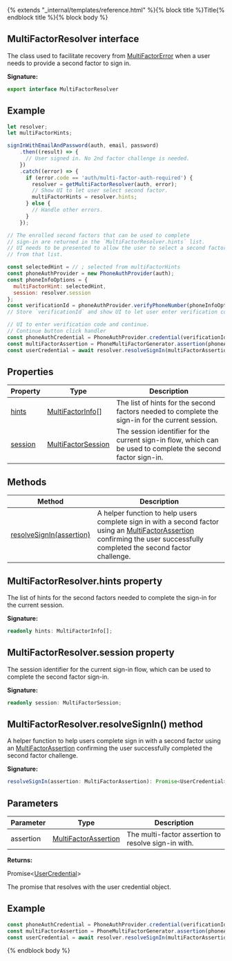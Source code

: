 {% extends "_internal/templates/reference.html" %}{% block title %}Title{% endblock title %}{% block body %}
## MultiFactorResolver interface

The class used to facilitate recovery from [MultiFactorError](./auth-types.multifactorerror.md#multifactorerror_interface) when a user needs to provide a second factor to sign in.

<b>Signature:</b>

```typescript
export interface MultiFactorResolver 
```

## Example


```javascript
let resolver;
let multiFactorHints;

signInWithEmailAndPassword(auth, email, password)
    .then((result) => {
      // User signed in. No 2nd factor challenge is needed.
    })
    .catch((error) => {
      if (error.code == 'auth/multi-factor-auth-required') {
        resolver = getMultiFactorResolver(auth, error);
        // Show UI to let user select second factor.
        multiFactorHints = resolver.hints;
      } else {
        // Handle other errors.
      }
    });

// The enrolled second factors that can be used to complete
// sign-in are returned in the `MultiFactorResolver.hints` list.
// UI needs to be presented to allow the user to select a second factor
// from that list.

const selectedHint = // ; selected from multiFactorHints
const phoneAuthProvider = new PhoneAuthProvider(auth);
const phoneInfoOptions = {
  multiFactorHint: selectedHint,
  session: resolver.session
};
const verificationId = phoneAuthProvider.verifyPhoneNumber(phoneInfoOptions, appVerifier);
// Store `verificationId` and show UI to let user enter verification code.

// UI to enter verification code and continue.
// Continue button click handler
const phoneAuthCredential = PhoneAuthProvider.credential(verificationId, verificationCode);
const multiFactorAssertion = PhoneMultiFactorGenerator.assertion(phoneAuthCredential);
const userCredential = await resolver.resolveSignIn(multiFactorAssertion);

```

## Properties

|  Property | Type | Description |
|  --- | --- | --- |
|  [hints](./auth-types.multifactorresolver.md#multifactorresolverhints_property) | [MultiFactorInfo](./auth-types.multifactorinfo.md#multifactorinfo_interface)<!-- -->\[\] | The list of hints for the second factors needed to complete the sign-in for the current session. |
|  [session](./auth-types.multifactorresolver.md#multifactorresolversession_property) | [MultiFactorSession](./auth-types.multifactorsession.md#multifactorsession_interface) | The session identifier for the current sign-in flow, which can be used to complete the second factor sign-in. |

## Methods

|  Method | Description |
|  --- | --- |
|  [resolveSignIn(assertion)](./auth-types.multifactorresolver.md#multifactorresolverresolvesignin_method) | A helper function to help users complete sign in with a second factor using an [MultiFactorAssertion](./auth-types.multifactorassertion.md#multifactorassertion_interface) confirming the user successfully completed the second factor challenge. |

## MultiFactorResolver.hints property

The list of hints for the second factors needed to complete the sign-in for the current session.

<b>Signature:</b>

```typescript
readonly hints: MultiFactorInfo[];
```

## MultiFactorResolver.session property

The session identifier for the current sign-in flow, which can be used to complete the second factor sign-in.

<b>Signature:</b>

```typescript
readonly session: MultiFactorSession;
```

## MultiFactorResolver.resolveSignIn() method

A helper function to help users complete sign in with a second factor using an [MultiFactorAssertion](./auth-types.multifactorassertion.md#multifactorassertion_interface) confirming the user successfully completed the second factor challenge.

<b>Signature:</b>

```typescript
resolveSignIn(assertion: MultiFactorAssertion): Promise<UserCredential>;
```

## Parameters

|  Parameter | Type | Description |
|  --- | --- | --- |
|  assertion | [MultiFactorAssertion](./auth-types.multifactorassertion.md#multifactorassertion_interface) | The multi-factor assertion to resolve sign-in with. |

<b>Returns:</b>

Promise&lt;[UserCredential](./auth-types.usercredential.md#usercredential_interface)<!-- -->&gt;

The promise that resolves with the user credential object.

## Example


```javascript
const phoneAuthCredential = PhoneAuthProvider.credential(verificationId, verificationCode);
const multiFactorAssertion = PhoneMultiFactorGenerator.assertion(phoneAuthCredential);
const userCredential = await resolver.resolveSignIn(multiFactorAssertion);

```

{% endblock body %}
